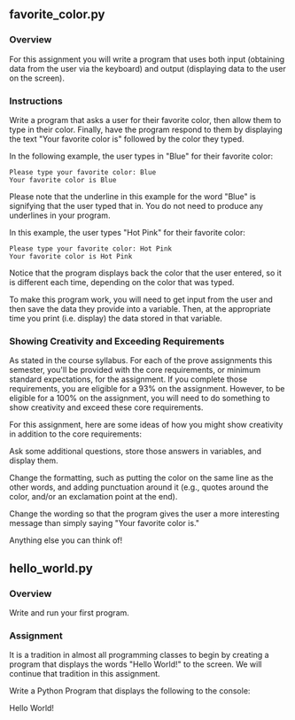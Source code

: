 ## favorite_color.py

### Overview

For this assignment you will write a program that uses both input (obtaining data from the user via the keyboard) and output (displaying data to the user on the screen).

### Instructions

Write a program that asks a user for their favorite color, then allow them to type in their color. Finally, have the program respond to them by displaying the text "Your favorite color is" followed by the color they typed.

In the following example, the user types in "Blue" for their favorite color:

```
Please type your favorite color: Blue
Your favorite color is Blue
```

Please note that the underline in this example for the word "Blue" is signifying that the user typed that in. You do not need to produce any underlines in your program.

In this example, the user types "Hot Pink" for their favorite color:

```
Please type your favorite color: Hot Pink
Your favorite color is Hot Pink
```

Notice that the program displays back the color that the user entered, so it is different each time, depending on the color that was typed.

To make this program work, you will need to get input from the user and then save the data they provide into a variable. Then, at the appropriate time you print (i.e. display) the data stored in that variable.

### Showing Creativity and Exceeding Requirements

As stated in the course syllabus. For each of the prove assignments this semester, you'll be provided with the core requirements, or minimum standard expectations, for the assignment. If you complete those requirements, you are eligible for a 93% on the assignment. However, to be eligible for a 100% on the assignment, you will need to do something to show creativity and exceed these core requirements.

For this assignment, here are some ideas of how you might show creativity in addition to the core requirements:

Ask some additional questions, store those answers in variables, and display them.

Change the formatting, such as putting the color on the same line as the other words, and adding punctuation around it (e.g., quotes around the color, and/or an exclamation point at the end).

Change the wording so that the program gives the user a more interesting message than simply saying "Your favorite color is."

Anything else you can think of!

## hello_world.py

### Overview

Write and run your first program.

### Assignment

It is a tradition in almost all programming classes to begin by creating a program that displays the words "Hello World!" to the screen. We will continue that tradition in this assignment.

Write a Python Program that displays the following to the console:

Hello World!
